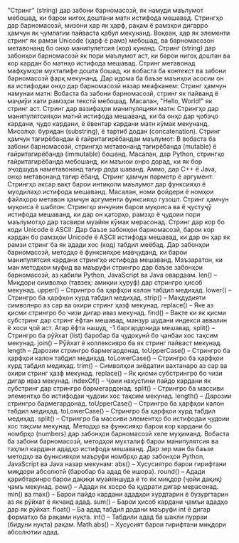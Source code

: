 "Стринг" (string) дар забони барномасозӣ, як намуди маълумот мебошад, ки барои нигоҳ доштани матн истифода мешавад. Стрингҳо дар барномасозӣ, мизони ҳар як ҳарф, рақам ё рамзҳои дигарро ҳамчун як ҷумлагии пайваста қабул мекунанд. Воқеан, ҳар як элементи стринг як рамзи Unicode (ҳарф ё рамз) мебошад, ва барномасозон метавонанд бо онҳо манипулетсия (кор) кунанд.
Стринг (string) дар забонҳои барномасозӣ як пори маълумот аст, ки барои нигоҳ доштан ва кор кардан бо матнҳо истифода мешавад. Стринг метавонад мафҳумҳои мухталифе дошта бошад, ки вобаста ба контекст ва забони барномасозӣ фарқ мекунанд. Дар идома ба баъзе маънҳои асосии он ва истифодаи онҳо дар барномасозӣ назар меафканем:
Стринг ҳамчун намунаи матн:
Вобаста ба забони барномасозӣ, стринг як пайванд ё маҷмӯи хати рамзҳои текстӣ мебошад. Масалан, "Hello, World!" як стринг аст.
Стринг дар вазифаҳои манипуляцияи матн:
Стрингҳо дар манипулятсияҳои матнӣ истифода мешаванд, ки ба онҳо дар ҷобаҷо кардани, ҷудо кардани, ё ёвентар кардани матн кӯмак мекунанд. Мисолҳо: буридан (substring), ё тартиб додан (concatenation).
Стринг ҳамчун тағирёбандаи ё ғайритагирёбандаи маълумот:
В вобаста ба забони барномасозӣ, стрингҳо метавонанд тағирёбанда (mutable) ё ғайритагирёбанда (immutable) бошанд. Масалан, дар Python, стрингҳо ғайритагирёбанда мебошанд, ки маънои онро дорад, ки як бор эҷодшуда наметавонанд тағир дода шаванд. Аммо, дар C++ ё Java, онҳо метавонанд тағир ёбанд.
Стринг ҳамчун парметр ё аргумент:
Стрингҳо аксар вақт барои интиқоли маълумот дар функсияҳо ё муодилаҳо истифода мешаванд. Масалан, номи фойдери ё номҳои файлҳоро метавон ҳамчун аргументи функсияҳо гузошт.
Стринг ҳамчун муқоиса ё шаблон:
Стрингҳо инчунин барои муқоиса ва ё ҷустуҷӯ истифода мешаванд, ки дар он қаторҳо, рамзҳо ё ҷудоии пори маълумотҳо дар тасвири муайян кӯмак мерасонад.
Стринг дар кор бо коди Unicode ё ASCII:
Дар баъзе забонҳои барномасозӣ, барои кор кардан бо рамзҳои Unicode ё ASCII истифода мешавад, ки дар он ҳар як рамзи стринг ба як адади хос (код) табдил меёбад.
Дар забонҳои барномасозӣ, методҳо ё функсияҳое мавҷуданд, ки барои манипулятсия кардани стрингҳо истифода мешаванд. Маъзаратон, ки ман методҳои муфид ва маъруфи стрингро дар баъзе забонҳои барномасозӣ, аз қабили Python, JavaScript ва Java овардаам.
len() – Миқдори символҳо (тавзеҳ: амиқии ҳуруф) дар стрингро ҳисоб мекунад.
upper() – Стрингро ба ҳарфҳои калон табдил медиҳад.
lower() – Стрингро ба ҳарфҳои хурд табдил медиҳад.
strip() – Маҳдудияти символнро аз сар ва охири стринг ҳазф мекунад.
replace() – Яке аз қисми стрингро бо чизи дигар иваз мекунад.
find() – Вақте ки як қисми субстринг дар стринг ёфтан мешавад, манзур шудани индекси аввалин ё хоси ҷой аст. Агар ёфта нашуд, -1 баргардонида мешавад.
split() – Стрингро ба рӯйхат (list) баробар ба ҷудокунӣ бо ҷанбаи хос тақсим мекунад.
join() – Рӯйхат ё коллексияро ба як стринг пайваст мекунад.
length – Дарозии стрингро бармегардонад.
toUpperCase() – Стрингро ба ҳарфҳои калон табдил медиҳад.
toLowerCase() – Стрингро ба ҳарфҳои хурд табдил медиҳад.
trim() – Символҳои зиёдатии вахтанаро аз сар ва охири стринг ҳазф мекунад.
replace() – Як қисми субстрингро бо чизи дигар иваз мекунад.
indexOf() – Ҷоии нахустини пайдо кардани як субстринг дар стрингро бармегардонад.
split() – Стрингро ба массиви элементҳо бо истифодаи ҷудоии хос тақсим мекунад.
length() – Дарозии стрингро бармегардонад.
toUpperCase() – Стрингро ба ҳарфҳои калон табдил медиҳад.
toLowerCase() – Стрингро ба ҳарфҳои хурд табдил медиҳад.
split() – Стрингро ба массиви элементҳо бо истифодаи ҷудоии хос тақсим мекунад.
Методҳо ва функсияҳо барои кор кардани бо номбрҳо (numbers) дар забонҳои барномасозӣ хеле муҳиманд. Вобаста ба забони барномасозӣ, методҳои мухталиф барои манипулятсия ва таҳлил кардани ададҳо истифода мешаванд.
Дар зер ман ба баъзе методҳо ва функсияҳои маъруфи номбрҳо дар забонҳои Python, JavaScript ва Java назар мекунам:
abs() – Хусусиятро барои гирифтани миқдори абсолютӣ (баробар ба адад бе ишора).
round() – Адади қарибтаринро барои дақиқи муайяншуда ё то як миқдор (ҷойи дақиқ) ҷамъ мекунад.
pow() – Адади як хосро ба қудрати дигар мерасонад.
min() ва max() – Барои пайдо кардани ададҳои хурдтарин ё бузургтарин аз як рӯйхат ё якчанд адад.
sum() – Барои ҳисоб кардани ҷамъи ададҳо дар як рӯйхат.
float() – Ба адад табдил додани маъруфи int ё дигар форматҳо ба рақами нуқта.
int() – Табдили адад ба шакли пурраи (бидуни нуқта) рақам.
Math.abs() – Хусусият барои гирифтани миқдори абсолютии адад.
